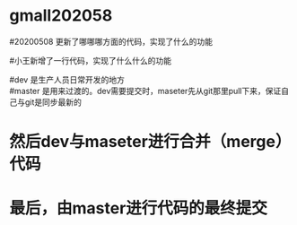# gmall202058

#20200508  更新了哪哪哪方面的代码，实现了什么的功能

#小王新增了一行代码，实现了什么什么的功能

#dev        是生产人员日常开发的地方     
#master     是用来过渡的。dev需要提交时，maseter先从git那里pull下来，保证自己与git是同步最新的
#       然后dev与maseter进行合并（merge）代码
#    最后，由master进行代码的最终提交